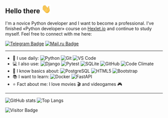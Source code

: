 ## Hello there <img src="https://raw.githubusercontent.com/rezajkee/rezajkee/main/wave.gif" width="30">

I'm a novice Python developer and I want to become a professional. I've finished «Python developer» course on [Hexlet.io](https://hexlet.io) and continue to study myself. Feel free to connect with me here:

[![Telegram Badge](https://img.shields.io/badge/-@rezajkee-26A5E4?style=flat-square&logo=Telegram&logoColor=white&link=https://t.me/rezajkee)](https://t.me/rezajkee)
[![Mail.ru Badge](https://img.shields.io/badge/-rezajkee@mail.ru-005ff9?style=flat-square&logo=Mail.Ru&logoColor=ff9e00&link=mailto:rezajkee@mail.ru)](mailto:rezajkee@mail.ru)

---

- 🚀 I use daily:
  ![Python](https://img.shields.io/badge/-Python-A6AB26?style=flat-square&logo=Python)
  ![Git](https://img.shields.io/badge/-Git-black?style=flat-square&logo=git)
  ![VS Code](https://img.shields.io/badge/-VS%20Code-007ACC?style=flat-square&logo=visual-studio-code)
- 💻 I also use:
  ![Django](https://img.shields.io/badge/-Django-092E20?style=flat-square&logo=Django)
  ![Pytest](https://img.shields.io/badge/-Pytest-DBD321?style=flat-square&logo=Pytest)
  ![SQLite](https://img.shields.io/badge/-SQLite-003B57?style=flat-square&logo=sqlite)
  ![GitHub](https://img.shields.io/badge/-GitHub-181717?style=flat-square&logo=github)
  ![Code Climate](https://img.shields.io/badge/-Code%20Climate-000000?style=flat-square&logo=codeclimate)
- 🤔 I know basics about:
  ![PostgreSQL](https://img.shields.io/badge/-PostgreSQL-E07358?style=flat-square&logo=postgresql)
  ![HTML5](https://img.shields.io/badge/-HTML5-103FE3?style=flat-square&logo=html5&logoColor=white)
  ![Bootstrap](https://img.shields.io/badge/-Bootstrap-40B35A?style=flat-square&logo=bootstrap)
- 📚 I want to learn:
  ![Docker](https://img.shields.io/badge/-Docker-ED403B?style=flat-square&logo=Docker)
  ![FastAPI](https://img.shields.io/badge/-FastAPI-960F8A?style=flat-square&logo=FastAPI)
- ⭐ Fact about me: I love movies 🎬 and videogames 🎮

---

![GitHub stats](https://github-readme-stats.vercel.app/api?username=rezajkee&count_private=true)
![Top Langs](https://github-readme-stats.vercel.app/api/top-langs/?username=rezajkee&layout=compact&exclude_repo=carzone,online-shop-app)

![Visitor Badge](https://visitor-badge.laobi.icu/badge?page_id=rezajkee.rezajkee)
